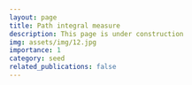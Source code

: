```yaml
---
layout: page
title: Path integral measure
description: This page is under construction
img: assets/img/12.jpg
importance: 1
category: seed
related_publications: false
---
```



